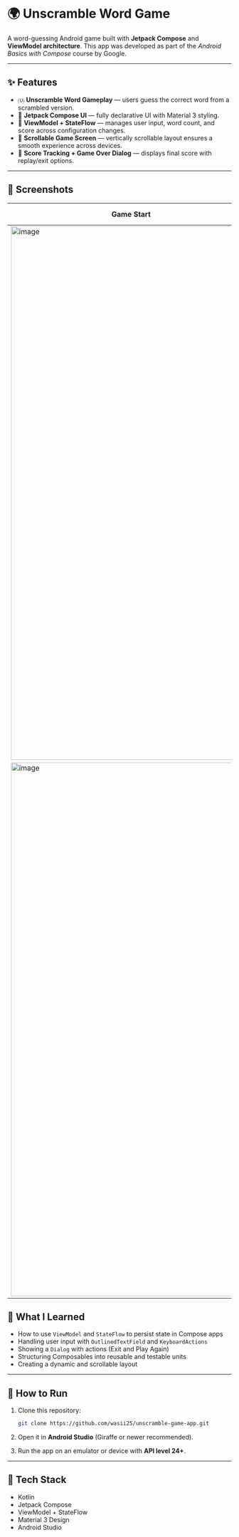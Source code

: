# 🌍 Unscramble Word Game

A word-guessing Android game built with **Jetpack Compose** and **ViewModel architecture**.
This app was developed as part of the *Android Basics with Compose* course by Google.

---

## ✨ Features

* 🄤 **Unscramble Word Gameplay** — users guess the correct word from a scrambled version.
* 🔹 **Jetpack Compose UI** — fully declarative UI with Material 3 styling.
* 🔹 **ViewModel + StateFlow** — manages user input, word count, and score across configuration changes.
* 📜 **Scrollable Game Screen** — vertically scrollable layout ensures a smooth experience across devices.
* 🧠 **Score Tracking + Game Over Dialog** — displays final score with replay/exit options.

---

## 📱 Screenshots

| Game Start                                                                                                                                                                                                                                                                       | Wrong Guess | Final Score |
| -------------------------------------------------------------------------------------------------------------------------------------------------------------------------------------------------------------------------------------------------------------------------------- | ----------- | ----------- |
| <img width="540" height="1200" alt="image" src="https://github.com/user-attachments/assets/67572e1e-84ec-49e3-87ef-77a59399cd43" />
<img width="540" height="1200" alt="image" src="https://github.com/user-attachments/assets/89e98071-957c-4206-929e-6d2bd374e194" /> |             |             |

## 🧠 What I Learned

* How to use `ViewModel` and `StateFlow` to persist state in Compose apps
* Handling user input with `OutlinedTextField` and `KeyboardActions`
* Showing a `Dialog` with actions (Exit and Play Again)
* Structuring Composables into reusable and testable units
* Creating a dynamic and scrollable layout

---

## 🚀 How to Run

1. Clone this repository:

   ```bash
   git clone https://github.com/wasii25/unscramble-game-app.git
   ```

2. Open it in **Android Studio** (Giraffe or newer recommended).

3. Run the app on an emulator or device with **API level 24+**.

---

## 💠 Tech Stack

* Kotlin
* Jetpack Compose
* ViewModel + StateFlow
* Material 3 Design
* Android Studio

